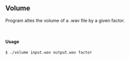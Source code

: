 ## Volume

Program altes the volume of a .wav file by a given factor. 

<br>

#### Usage
`$ ./volume input.wav output.wav factor`